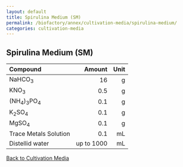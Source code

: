 ```yaml
---
layout: default
title: Spirulina Medium (SM)
permalink: /biofactory/annex/cultivation-media/spirulina-medium/
categories: cultivation-media
---
```


## Spirulina Medium (SM)

|Compound| Amount | Unit |
|:-------|-------:|-----:|
|NaHCO<sub>3</sub>|16|g|
|KNO<sub>3</sub>|0.5|g|
|(NH<sub>4</sub>)<sub>3</sub>PO<sub>4</sub>|0.1|g|
|K<sub>2</sub>SO<sub>4</sub>|0.1|g|
|MgSO<sub>4</sub>|0.1|g|
|Trace Metals Solution|0.1|mL|
|Distellid water|up to 1000|mL|

[Back to Cultivation Media](/biofactory/annex/cultivation-media/)
